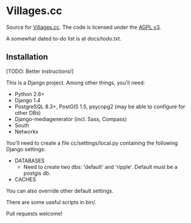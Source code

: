 Villages.cc
===========

Source for [Villages.cc](https://villages.cc/).  The code is licensed under the [AGPL v3](https://www.gnu.org/licenses/agpl-3.0.html).

A somewhat dated to-do list is at docs/todo.txt.

Installation
------------

[TODO: Better instructions!]

This is a Django project.  Among other things, you'll need:

* Python 2.6+
* Django 1.4
* PostgreSQL 8.3+, PostGIS 1.5, psycopg2 (may be able to configure for other DBs)
* Django-mediagenerator (incl. Sass, Compass)
* South
* Networkx

You'll need to create a file cc/settings/local.py containing the following Django settings:

* DATABASES
  * Need to create two dbs: 'default' and 'ripple'.  Default must be a postgis db.
* CACHES

You can also override other default settings.

There are some useful scripts in bin/.

Pull requests welcome!
